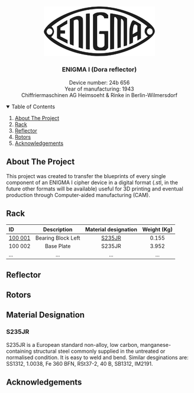 <!-- PROJECT LOGO -->
<p align="center">
  <a href="https://github.com/AresValley/ENIGMA">
    <img src="img/logo.svg" alt="Logo" width="300">
  </a>

  <h3 align="center">ENIGMA I (Dora reflector)</h3>

  <p align="center">
Device number: 24b 656<br />
Year of manufacturing: 1943<br />
Chiffriermaschinen AG Heimsoeht & Rinke in Berlin-Wilmersdorf
  </p>
</p>

<!-- TABLE OF CONTENTS -->
<details open="open">
  <summary>Table of Contents</summary>
  <ol>
    <li>
      <a href="#about-the-project">About The Project</a>
    </li>
    <li><a href="#rack">Rack</a></li>
    <li><a href="#reflector">Reflector</a></li>
    <li><a href="#rotors">Rotors</a></li>
    <li><a href="#acknowledgements">Acknowledgements</a></li>
  </ol>
</details>

<!-- ABOUT THE PROJECT -->
## About The Project
This project was created to transfer the blueprints of every single component of an ENIGMA I cipher device in a digital format (.stl, in the future other formats will be available) useful for 3D printing and eventual production through Computer-aided manufacturing (CAM).

<!-- RACK -->
## Rack
| ID      | Description | Material designation | Weight (Kg) |
| :---        |    :----:   |         :---: |         :---: |
| <a href="https://github.com/AresValley/ENIGMA/tree/master/rack/100001">100 001</a> | Bearing Block Left | <a href="#material-designation">S235JR</a> | 0.155 |
| 100 002 | Base Plate | S235JR | 3.952 |
| ... | ... | ... | ... |

<!-- REFLECTOR -->
## Reflector

<!-- ROTORS -->
## Rotors

<!-- MD -->
## Material Designation

### S235JR
S235JR is a European standard non-alloy, low carbon, manganese-containing structural steel commonly supplied in the untreated or normalised condition. It is easy to weld and bend. Similar desginations are: SS1312, 1.0038, Fe 360 BFN, RSt37-2, 40 B, SB1312, IM2191.

<!-- ACKNOWLEDGEMENTS -->
## Acknowledgements